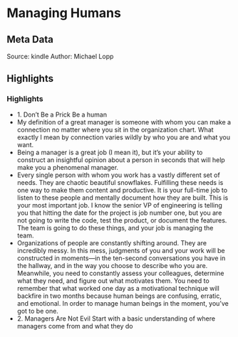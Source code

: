# Managing Humans

## Meta Data

Source:  kindle 
Author: Michael Lopp

## Highlights

### Highlights

- 1. Don’t Be a Prick Be a human
- My definition of a great manager is someone with whom you can make a connection no matter where you sit in the organization chart. What exactly I mean by connection varies wildly by who you are and what you want.
- Being a manager is a great job (I mean it), but it’s your ability to construct an insightful opinion about a person in seconds that will help make you a phenomenal manager.
- Every single person with whom you work has a vastly different set of needs. They are chaotic beautiful snowflakes. Fulfilling these needs is one way to make them content and productive. It is your full-time job to listen to these people and mentally document how they are built. This is your most important job. I know the senior VP of engineering is telling you that hitting the date for the project is job number one, but you are not going to write the code, test the product, or document the features. The team is going to do these things, and your job is managing the team.
- Organizations of people are constantly shifting around. They are incredibly messy. In this mess, judgments of you and your work will be constructed in moments—in the ten-second conversations you have in the hallway, and in the way you choose to describe who you are. Meanwhile, you need to constantly assess your colleagues, determine what they need, and figure out what motivates them. You need to remember that what worked one day as a motivational technique will backfire in two months because human beings are confusing, erratic, and emotional. In order to manage human beings in the moment, you’ve got to be one.
- 2. Managers Are Not Evil Start with a basic understanding of where managers come from and what they do
